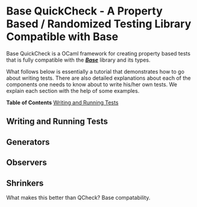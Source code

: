 
# Base QuickCheck - A Property Based / Randomized Testing Library Compatible with Base

Base QuickCheck is a OCaml framework for creating property based tests that is fully compatible with the ***[Base](https://opensource.janestreet.com/base/)*** library and its types. 

What follows below is essentially a tutorial that demonstrates how to go about writing tests. There are also detailed
explanations about each of the components one needs to know about to write his/her own tests. We explain each section with
the help of some examples.

**Table of Contents**
[Writing and Running Tests](#writing-and-running-tests)

## Writing and Running Tests



## Generators

## Observers

## Shrinkers





What makes this better than QCheck? Base compatability. 
